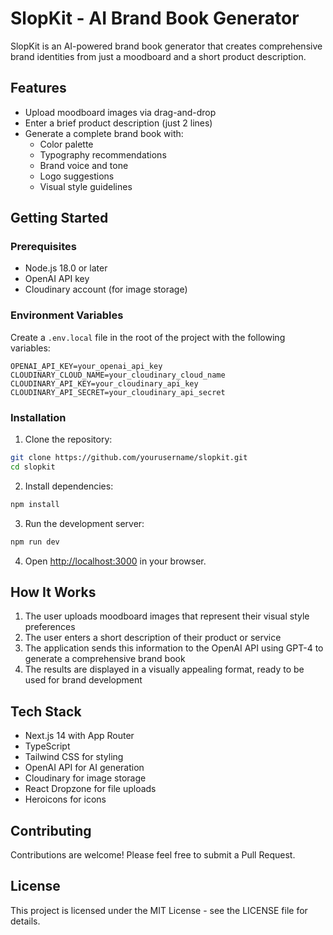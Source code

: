 # SlopKit - AI Brand Book Generator

SlopKit is an AI-powered brand book generator that creates comprehensive brand identities from just a moodboard and a short product description.

## Features

- Upload moodboard images via drag-and-drop
- Enter a brief product description (just 2 lines)
- Generate a complete brand book with:
  - Color palette
  - Typography recommendations
  - Brand voice and tone
  - Logo suggestions
  - Visual style guidelines

## Getting Started

### Prerequisites

- Node.js 18.0 or later
- OpenAI API key
- Cloudinary account (for image storage)

### Environment Variables

Create a `.env.local` file in the root of the project with the following variables:

```env
OPENAI_API_KEY=your_openai_api_key
CLOUDINARY_CLOUD_NAME=your_cloudinary_cloud_name
CLOUDINARY_API_KEY=your_cloudinary_api_key
CLOUDINARY_API_SECRET=your_cloudinary_api_secret
```

### Installation

1. Clone the repository:
```bash
git clone https://github.com/yourusername/slopkit.git
cd slopkit
```

2. Install dependencies:
```bash
npm install
```

3. Run the development server:
```bash
npm run dev
```

4. Open [http://localhost:3000](http://localhost:3000) in your browser.

## How It Works

1. The user uploads moodboard images that represent their visual style preferences
2. The user enters a short description of their product or service
3. The application sends this information to the OpenAI API using GPT-4 to generate a comprehensive brand book
4. The results are displayed in a visually appealing format, ready to be used for brand development

## Tech Stack

- Next.js 14 with App Router
- TypeScript
- Tailwind CSS for styling
- OpenAI API for AI generation
- Cloudinary for image storage
- React Dropzone for file uploads
- Heroicons for icons

## Contributing

Contributions are welcome! Please feel free to submit a Pull Request.

## License

This project is licensed under the MIT License - see the LICENSE file for details.
